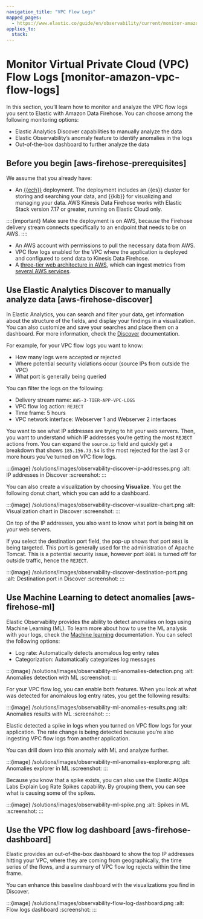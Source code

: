 ```yaml
---
navigation_title: "VPC Flow Logs"
mapped_pages:
  - https://www.elastic.co/guide/en/observability/current/monitor-amazon-vpc-flow-logs.html
applies_to:
  stack:
---
```




# Monitor Virtual Private Cloud (VPC) Flow Logs [monitor-amazon-vpc-flow-logs]


In this section, you’ll learn how to monitor and analyze the VPC flow logs you sent to Elastic with Amazon Data Firehose. You can choose among the following monitoring options:

* Elastic Analytics Discover capabilities to manually analyze the data
* Elastic Observability’s anomaly feature to identify anomalies in the logs
* Out-of-the-box dashboard to further analyze the data


## Before you begin [aws-firehose-prerequisites]

We assume that you already have:

* An [{{ech}}](https://cloud.elastic.co/registration?page=docs&placement=docs-body) deployment. The deployment includes an {{es}} cluster for storing and searching your data, and {{kib}} for visualizing and managing your data. AWS Kinesis Data Firehose works with Elastic Stack version 7.17 or greater, running on Elastic Cloud only.

::::{important}
Make sure the deployment is on AWS, because the Firehose delivery stream connects specifically to an endpoint that needs to be on AWS.
::::


* An AWS account with permissions to pull the necessary data from AWS.
* VPC flow logs enabled for the VPC where the application is deployed and configured to send data to Kinesis Data Firehose.
* A [three-tier web architecture in AWS](https://github.com/aws-samples/aws-three-tier-web-architecture-workshop), which can ingest metrics from [several AWS services](https://docs.elastic.co/integrations/aws).


## Use Elastic Analytics Discover to manually analyze data [aws-firehose-discover]

In Elastic Analytics, you can search and filter your data, get information about the structure of the fields, and display your findings in a visualization. You can also customize and save your searches and place them on a dashboard. For more information, check the [Discover](../../../explore-analyze/discover.md) documentation.

For example, for your VPC flow logs you want to know:

* How many logs were accepted or rejected
* Where potential security violations occur (source IPs from outside the VPC)
* What port is generally being queried

You can filter the logs on the following:

* Delivery stream name: `AWS-3-TIER-APP-VPC-LOGS`
* VPC flow log action: `REJECT`
* Time frame: 5 hours
* VPC network interface: Webserver 1 and Webserver 2 interfaces

You want to see what IP addresses are trying to hit your web servers. Then, you want to understand which IP addresses you’re getting the most `REJECT` actions from. You can expand the `source.ip` field and quickly get a breakdown that shows `185.156.73.54` is the most rejected for the last 3 or more hours you’ve turned on VPC flow logs.

:::{image} /solutions/images/observability-discover-ip-addresses.png
:alt: IP addresses in Discover
:screenshot:
:::

You can also create a visualization by choosing **Visualize**. You get the following donut chart, which you can add to a dashboard.

:::{image} /solutions/images/observability-discover-visualize-chart.png
:alt: Visualization chart in Discover
:screenshot:
:::

On top of the IP addresses, you also want to know what port is being hit on your web servers.

If you select the destination port field, the pop-up shows that port `8081` is being targeted. This port is generally used for the administration of Apache Tomcat. This is a potential security issue, however port `8081` is turned off for outside traffic, hence the `REJECT`.

:::{image} /solutions/images/observability-discover-destination-port.png
:alt: Destination port in Discover
:screenshot:
:::


## Use Machine Learning to detect anomalies [aws-firehose-ml]

Elastic Observability provides the ability to detect anomalies on logs using Machine Learning (ML). To learn more about how to use the ML analysis with your logs, check the [Machine learning](../../../explore-analyze/machine-learning/machine-learning-in-kibana.md) documentation. You can select the following options:

* Log rate: Automatically detects anomalous log entry rates
* Categorization: Automatically categorizes log messages

:::{image} /solutions/images/observability-ml-anomalies-detection.png
:alt: Anomalies detection with ML
:screenshot:
:::

For your VPC flow log, you can enable both features. When you look at what was detected for anomalous log entry rates, you get the following results:

:::{image} /solutions/images/observability-ml-anomalies-results.png
:alt: Anomalies results with ML
:screenshot:
:::

Elastic detected a spike in logs when you turned on VPC flow logs for your application. The rate change is being detected because you’re also ingesting VPC flow logs from another application.

You can drill down into this anomaly with ML and analyze further.

:::{image} /solutions/images/observability-ml-anomalies-explorer.png
:alt: Anomalies explorer in ML
:screenshot:
:::

Because you know that a spike exists, you can also use the Elastic AIOps Labs Explain Log Rate Spikes capability. By grouping them, you can see what is causing some of the spikes.

:::{image} /solutions/images/observability-ml-spike.png
:alt: Spikes in ML
:screenshot:
:::


## Use the VPC flow log dashboard [aws-firehose-dashboard]

Elastic provides an out-of-the-box dashboard to show the top IP addresses hitting your VPC, where they are coming from geographically, the time series of the flows, and a summary of VPC flow log rejects within the time frame.

You can enhance this baseline dashboard with the visualizations you find in Discover.

:::{image} /solutions/images/observability-flow-log-dashboard.png
:alt: Flow logs dashboard
:screenshot:
:::

